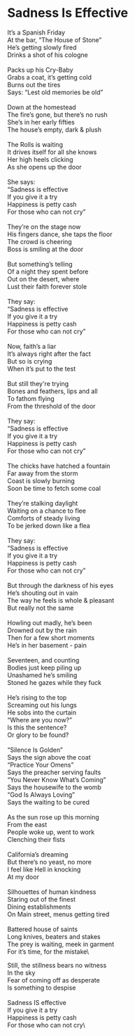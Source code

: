 # Sadness Is Effective

It’s a Spanish Friday\
At the bar, “The House of Stone”\
He’s getting slowly fired\
Drinks a shot of his cologne\
\
Packs up his Cry-Baby\
Grabs a coat, it’s getting cold\
Burns out the tires\
Says: “Lest old memories be old”\
\
Down at the homestead\
The fire’s gone, but there’s no rush\
She’s in her early fifties\
The house’s empty, dark & plush\
\
The Rolls is waiting\
It drives itself for all she knows\
Her high heels clicking\
As she opens up the door\
\
She says:\
“Sadness is effective\
If you give it a try\
Happiness is petty cash\
For those who can not cry”\
\
They’re on the stage now\
His fingers dance, she taps the floor\
The crowd is cheering\
Boss is smiling at the door\
\
But something’s telling\
Of a night they spent before\
Out on the desert, where\
Lust their faith forever stole\
\
They say:\
“Sadness is effective\
If you give it a try\
Happiness is petty cash\
For those who can not cry”\
\
Now, faith’s a liar\
It’s always right after the fact\
But so is crying\
When it’s put to the test\
\
But still they're trying\
Bones and feathers, lips and all\
To fathom flying\
From the threshold of the door\
\
They say:\
“Sadness is effective\
If you give it a try\
Happiness is petty cash\
For those who can not cry”\
\
The chicks have hatched a fountain\
Far away from the storm\
Coast is slowly burning\
Soon be time to fetch some coal\
\
They’re stalking daylight\
Waiting on a chance to flee\
Comforts of steady living\
To be jerked down like a flea\
\
They say:\
“Sadness is effective\
If you give it a try\
Happiness is petty cash\
For those who can not cry”\
\
But through the darkness of his eyes\
He’s shouting out in vain\
The way he feels is whole & pleasant\
But really not the same\
\
Howling out madly, he’s been\
Drowned out by the rain\
Then for a few short moments\
He’s in her basement - pain\
\
Seventeen, and counting\
Bodies just keep piling up\
Unashamed he’s smiling\
Stoned he gazes while they fuck\
\
He’s rising to the top\
Screaming out his lungs\
He sobs into the curtain\
“Where are you now?”\
Is this the sentence?\
Or glory to be found?\
\
“Silence Is Golden”\
Says the sign above the coat\
“Practice Your Omens”\
Says the preacher serving faults\
“You Never Know What’s Coming”\
Says the housewife to the womb\
“God Is Always Loving”\
Says the waiting to be cured\
\
As the sun rose up this morning\
From the east\
People woke up, went to work\
Clenching their fists\
\
California’s dreaming\
But there’s no yeast, no more\
I feel like Hell in knocking\
At my door\
\
Silhouettes of human kindness\
Staring out of the finest\
Dining establishments\
On Main street, menus getting tired\
\
Battered house of saints\
Long knives, beaters and stakes\
The prey is waiting, meek in garment\
For it’s time, for the mistake\

Still, the stillness bears no witness\
In the sky\
Fear of coming off as desperate\
Is something to despise\
\
Sadness IS effective\
If you give it a try\
Happiness is petty cash\
For those who can not cry\
